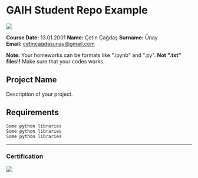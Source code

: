 # GAIH Student Repo Example
![](img/newlogo.png)

**Course Date:** 13.01.2001 
**Name:** Çetin Çağdaş
**Surname:** Ünay  
**Email:** cetincagdasunay@gmail.com 

**Note:** Your homeworks can be formats like ".ipynb" and ".py". **Not ".txt" files!!** Make sure that your codes works.  

## Project Name
Description of your project.

## Requirements
```
Some python libraries
Some python libraries
Some python libraries
```
---

### Certification
![](img/TopLearnerCertificate.png)

